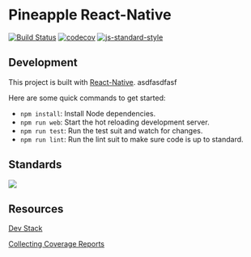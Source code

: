 # Pineapple React-Native
[![Build Status](https://travis-ci.com/pineapple-699/pineapple-react.svg?branch=master)](https://travis-ci.com/pineapple-699/pineapple-react)
[![codecov](https://codecov.io/gh/pineapple-699/pineapple-react/branch/master/graph/badge.svg)](https://codecov.io/gh/pineapple-699/pineapple-react)
[![js-standard-style](https://img.shields.io/badge/code%20style-standard-brightgreen.svg)](http://standardjs.com)

## Development

This project is built with [React-Native](https://facebook.github.io/react-native/). asdfasdfasf

Here are some quick commands to get started:

- `npm install`: Install Node dependencies.
- `npm run web`: Start the hot reloading development server.
- `npm run test`: Run the test suit and watch for changes.
- `npm run lint`: Run the lint suit to make sure code is up to standard.

 
## Standards
![](https://camo.githubusercontent.com/ac39e55435127da9f093723cb83e5e17ca951220/687474703a2f2f692e696d6775722e636f6d2f413258614e71632e706e67)


## Resources
[Dev Stack](https://dev.to/newbiebr/my-react-native-stack-after-1-year-37j)

[Collecting Coverage Reports](https://github.com/codecov/example-node)
